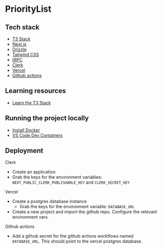 # PriorityList

## Tech stack

- [T3 Stack](https://create.t3.gg/)
- [Next.js](https://nextjs.org)
- [Drizzle](https://orm.drizzle.team)
- [Tailwind CSS](https://tailwindcss.com)
- [tRPC](https://trpc.io)
- [Clerk](https://clerk.com/)
- [Vercel](https://vercel.com/)
- [Github actions](https://docs.github.com/en/actions)

## Learning resources

- [Learn the T3 Stack](https://create.t3.gg/en/faq#what-learning-resources-are-currently-available)

## Running the project locally 

- [Install Docker](https://docs.docker.com/get-docker/)
- [VS Code Dev Containers](https://code.visualstudio.com/docs/devcontainers/containers)

## Deployment

Clerk
- Create an application
- Grab the keys for the environment variables: `NEXT_PUBLIC_CLERK_PUBLISHABLE_KEY` and `CLERK_SECRET_KEY`

Vercel
- Create a postgres database instance
    - Grab the keys for the environment variable: `DATABASE_URL`
- Create a new project and import the github repo. Configure the relevant environment vars.

Github actions
- Add a github secret for the github actions workflows named `DATABASE_URL`. This should point to the vercel postgres database.
